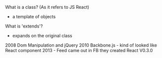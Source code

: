 What is a class? (As it refers to JS React)
- a template of objects

What is 'extends'?
- expands on the original class

2008 Dom Manipulation and jQuery
2010 Backbone.js 
    - kind of looked like React component
2013 - Feed came out in FB they created React V0.3.0